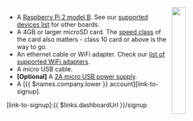 <img style="float: right;padding-left: 10px;" src="/img/raspberry-pi2/raspberry-pi2.jpg" width="25%">

* A [Raspberry Pi 2 model B][rpi2B]. See our [supported devices list][supportedDevicesList] for other boards.
* A 4GB or larger microSD card. The [speed class][sdSpeed] of the card also matters - class 10 card or above is the way to go.
* An ethernet cable or WiFi adapter. Check our [list of supported WiFi adapters][wifiAdapters].
* A micro USB cable.
* **[Optional]** A [2A micro USB power supply][psu].
* A [{{ $names.company.lower }} account][link-to-signup].

[rpi2B]:https://www.raspberrypi.org/products/raspberry-pi-2-model-b/
[psu]:https://www.raspberrypi.org/products/raspberry-pi-universal-power-supply/

[sdSpeed]:https://en.wikipedia.org/wiki/Secure_Digital#Speed_class_rating
[wifiAdapters]:/hardware/wifi-dongles/
[supportedDevicesList]:/hardware/devices/

[link-to-signup]:{{ $links.dashboardUrl }}/signup
